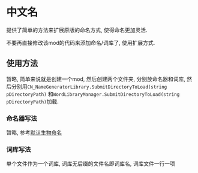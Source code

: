 # 中文名

提供了简单的方法来扩展原版的命名方式, 使得命名更加灵活.

不要再直接修改该mod的代码来添加命名/词库了, 使用扩展方式.

## 使用方法

暂略, 简单来说就是创建一个mod, 然后创建两个文件夹, 分别放命名器和词库,
然后分别用`CN_NameGeneratorLibrary.SubmitDirectoryToLoad(string pDirectoryPath)`
和`WordLibraryManager.SubmitDirectoryToLoad(string pDirectoryPath)`加载.

### 命名器写法

暂略, 参考[默认生物命名](name_generators/default/creatures.json)

### 词库写法

单个文件作为一个词库, 词库无后缀的文件名即词库名, 词库文件一行一项